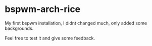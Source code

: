 # bspwm-arch-rice
My first bspwm installation, I didnt changed much, only added some backgrounds.

Feel free to test it and give some feedback.
